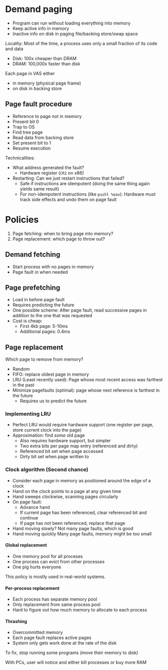 # Demand paging
* Program can run without loading everything into memory
* Keep active info in memory
* Inactive info on disk in paging file/backing store/swap space

Locality: Most of the time, a process uses only a small fraction of its code and data
* Disk: 100x cheaper than DRAM
* DRAM: 100,000x faster than disk

Each page in VAS either
* in memory (physical page frame)
* on disk in backing store

## Page fault procedure
* Reference to page not in memory
* Present bit 0
* Trap to OS
* Find tree page
* Read data from backing store
* Set present bit to 1
* Resume execution

Technicalities:
* What address generated the fault?
    - Hardware register (`CR2` on x86)
* Restarting: Can we just restart instructions that failed?
    - Safe if instructions are idempotent (doing the same thing again yields same result)
    - For non-idempotent instructions (like `pushl %eax`): Hardware must track side effects and undo them on page fault

# Policies
1. Page fetching: when to bring page into memory?
2. Page replacement: which page to throw out?

## Demand fetching
* Start process with no pages in memory
* Page fault in when needed

## Page prefetching
* Load in before page fault
* Requires predicting the future
* One possible scheme: After page fault, read successive pages in addition to the one that was requested
* Cost is cheap:
    - First 4kb page: 5-10ms
    - Additional pages: 0.4ms

## Page replacement
Which page to remove from memory?
* Random
* FIFO: replace oldest page in memory
* LRU (Least recently used): Page whose most recent access was farthest in the past
* Minimize pagefaults (optimal): page whose next reference is farthest in the future
    - Requires us to predict the future

### Implementing LRU
* Perfect LRU would require hardware support (one register per page, store current clock into the page)
* Approximation: find *some* old page
    - Also requires hardware support, but simpler
    - Two extra bits per page map entry (referenced and dirty)
    - Referenced bit set when page accessed
    - Dirty bit set when page written to

### Clock algorithm (Second chance)
* Consider each page in memory as positioned around the edge of a clock
* Hand on the clock points to a page at any given time
* Hand sweeps clockwise, scanning pages circularly
* On page fault:
    - Advance hand
    - If current page has been referenced, clear referenced bit and continue
    - If page has not been referenced, replace that page
* Hand moving slowly? Not many page faults, which is good
* Hand moving quickly Many page faults, memory might be too small

#### Global replacement
* One memory pool for all proceses
* One process can evict from other processes
* One pig hurts everyone

This policy is mostly used in real-world systems.

#### Per-process replacement
* Each process has separate memory pool
* Only replacement from same process pool
* Hard to figure out how much memory to allocate to each process

#### Thrashing
* Overcommitted memory
* Each page fault replaces active pages
* System only gets work done at the rate of the disk

To fix, stop running some programs (move their memory to disk)

With PCs, user will notice and either kill processes or buy more RAM